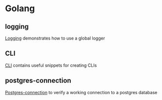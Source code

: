 # Golang

## logging

[Logging](logging) demonstrates how to use a global logger

## CLI

[CLI](cli) contains useful snippets for creating CLIs

## postgres-connection

[Postgres-connection](#postgres-connection) to verify a working connection to a postgres database
